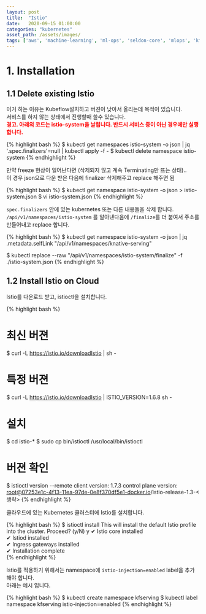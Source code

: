 ```yaml
---
layout: post
title:  "Istio"
date:   2020-09-15 01:00:00
categories: "kubernetes"
asset_path: /assets/images/
tags: ['aws', 'machine-learning', 'ml-ops', 'seldon-core', 'mlops', 'kfserving']
---
```


# 1. Installation

## 1.1 Delete existing Istio 

이거 하는 이유는 Kubeflow설치하고 버젼이 낮아서 올리는데 목적이 있습니다. <br>
서비스를 하지 않는 상태에서 진행할때 쓸수 있습니다.<br>
<span style="color:red;font-weight:bold">경고. 아래의 코드는 istio-system을 날립니다. 반드시 서비스 중이 아닌 경우에만 실행합니다.</span> 

{% highlight bash %}
$ kubectl get namespaces istio-system -o json | jq '.spec.finalizers'=null | kubectl apply -f -
$ kubectl delete namespace istio-system
{% endhighlight %}

만약 freeze 현상이 일어난다면 (삭제되지 않고 계속 Terminating만 뜨는 상태).. <br>
이 경우 json으로 다운 받은 다음에 finalizer 삭제해주고 replace 해주면 됨 

{% highlight bash %}
$ kubectl get namespace istio-system -o json > istio-system.json
$ vi istio-system.json
{% endhighlight %}

`spec.finalizers` 안에 있는 kubernetes 또는 다른 내용들을 삭제 합니다. <br>
`/api/v1/namespaces/istio-system` 를 알아낸다음에 `/finalize`를 더 붙여서 주소를 만들어내고 replace 합니다.

{% highlight bash %}
$ kubectl get namespace istio-system -o json | jq .metadata.selfLink
"/api/v1/namespaces/knative-serving"

$ kubectl replace --raw "/api/v1/namespaces/istio-system/finalize" -f ./istio-system.json
{% endhighlight %}


## 1.2 Install Istio on Cloud

Istio를 다운로드 받고, istioctl을 설치합니다.

{% highlight bash %}
# 최신 버젼
$ curl -L https://istio.io/downloadIstio | sh - 

# 특정 버젼
$ curl -L https://istio.io/downloadIstio | ISTIO_VERSION=1.6.8 sh -

# 설치
$ cd istio-*
$ sudo cp bin/istioctl /usr/local/bin/istioctl

# 버젼 확인
$ istioctl version --remote
client version: 1.7.3
control plane version: root@07253e1c-4f13-11ea-97de-0e8f370df5e1-docker.io/istio-release-1.3-<생략>
{% endhighlight %}

클라우드에 있는 Kubernetes 클러스터에 Istio를 설치합니다. 

{% highlight bash %}
$ istioctl install
This will install the default Istio profile into the cluster. Proceed? (y/N) y
✔ Istio core installed                                                                                                                                                                                                                                                                                     
✔ Istiod installed                                                                                                                                                                                                                                                                                         
✔ Ingress gateways installed                                                                                                                                                                                                                                                                               
✔ Installation complete  
{% endhighlight %}

Istio를 적용하기 위해서는 namespace에 `istio-injection=enabled` label을 추가해야 합니다.<br>
아래는 예시 입니다.

{% highlight bash %}
$ kubectl create namespace kfserving
$ kubectl label namespace kfserving istio-injection=enabled
{% endhighlight %}
